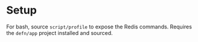 Setup
=====

For bash, source `script/profile` to expose the Redis commands.  Requires the
`defn/app` project installed and sourced.
